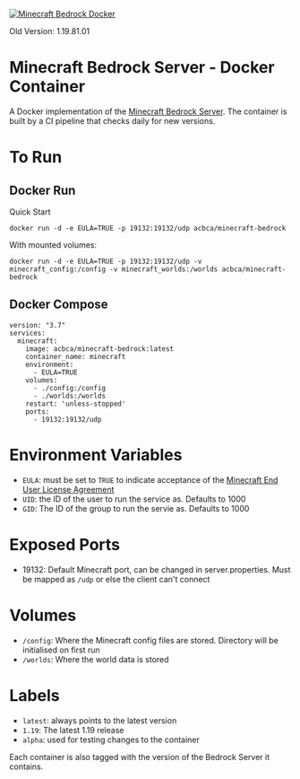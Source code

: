 [![Minecraft Bedrock Docker](https://github.com/acbgbca/minecraft-bedrock-docker/actions/workflows/docker-image.yml/badge.svg)](https://github.com/acbgbca/minecraft-bedrock-docker/actions/workflows/docker-image.yml)

Old Version: 1.19.81.01

# Minecraft Bedrock Server - Docker Container

A Docker implementation of the [Minecraft Bedrock Server](https://www.minecraft.net/en-us/download/server/bedrock). The container is built by a CI pipeline that checks daily for new versions.

# To Run

## Docker Run

Quick Start
```
docker run -d -e EULA=TRUE -p 19132:19132/udp acbca/minecraft-bedrock
```

With mounted volumes:
```
docker run -d -e EULA=TRUE -p 19132:19132/udp -v minecraft_config:/config -v minecraft_worlds:/worlds acbca/minecraft-bedrock
```

## Docker Compose

```
version: "3.7"
services:
  minecraft:
    image: acbca/minecraft-bedrock:latest
    container_name: minecraft
    environment:
      - EULA=TRUE
    volumes:
      - ./config:/config
      - ./worlds:/worlds
    restart: 'unless-stopped'
    ports:
      - 19132:19132/udp
```

# Environment Variables

- ```EULA```: must be set to ```TRUE``` to indicate acceptance of the [Minecraft End User License Agreement](https://minecraft.net/terms)
- ```UID```: the ID of the user to run the service as. Defaults to 1000
- ```GID```: The ID of the group to run the servie as. Defaults to 1000 

# Exposed Ports

- 19132: Default Minecraft port, can be changed in server.properties. Must be mapped as ```/udp``` or else the client can't connect

# Volumes

- ```/config```: Where the Minecraft config files are stored. Directory will be initialised on first run
- ```/worlds```: Where the world data is stored

# Labels

- ```latest```: always points to the latest version
- ```1.19```: The latest 1.19 release
- ```alpha```: used for testing changes to the container

Each container is also tagged with the version of the Bedrock Server it contains.


